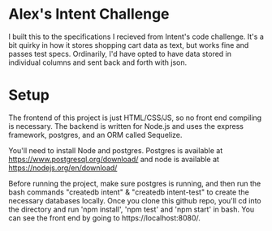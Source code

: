 # Alex's Intent Challenge

I built this to the specifications I recieved from Intent's code challenge. It's a bit quirky
in how it stores shopping cart data as text, but works fine and passes test specs. Ordinarily,
I'd have opted to have data stored in individual columns and sent back and forth with json.

# Setup

The frontend of this project is just HTML/CSS/JS, so no front end compiling is necessary.
The backend is written for Node.js and uses the express framework, postgres, and an ORM called Sequelize.

You'll need to install Node and postgres. Postgres is available at https://www.postgresql.org/download/ and node is available at https://nodejs.org/en/download/

Before running the project, make sure postgres is running, and then run the bash commands "createdb intent" & "createdb intent-test" to create the necessary databases locally. Once you clone this github repo, you'll cd into the directory and run 'npm install', 'npm test' and 'npm start' in bash. You can see the front end by going to https://localhost:8080/.
